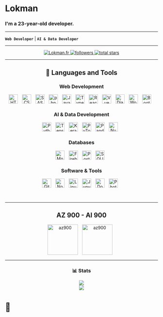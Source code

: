 # Lokman
### I'm a 23-year-old developer.
---

**`Web Developer`** | **`AI & Data Developer`**

---

<p align="center">
   <a href="https://lokman.fr">
      <img alt="Lokman.fr" src="https://img.shields.io/badge/Lokman.fr-c63b35?style=for-the-badge"/>
   </a>
   <a href="https://github.com/Loke-60000?tab=followers">
      <img alt="followers" title="Follow me on Github" src="https://custom-icon-badges.demolab.com/github/followers/Loke-60000?color=236ad3&labelColor=1155ba&style=for-the-badge&logo=person-add&label=Follow&logoColor=white"/>
   </a>
   <a href="https://github.com/Loke-60000?tab=repositories&sort=stargazers">
      <img alt="total stars" title="Total stars on GitHub" src="https://custom-icon-badges.demolab.com/github/stars/Loke-60000?color=55960c&style=for-the-badge&labelColor=488207&logo=star"/>
   </a>
</p>

---

<h2 align='center'>🧰 Languages and Tools</h2>

<h3 align='center'>Web Development</h3>

<p align="center">
   <a href="https://developer.mozilla.org/en-US/docs/Web/HTML" target="_blank"><img alt="HTML" src="https://cdn.jsdelivr.net/gh/devicons/devicon/icons/html5/html5-plain.svg" width="30" style="padding-right:10px;" /></a>
   <a href="https://developer.mozilla.org/en-US/docs/Web/CSS" target="_blank"><img alt="CSS" src="https://cdn.jsdelivr.net/gh/devicons/devicon/icons/css3/css3-plain.svg" width="30" style="padding-right:10px;" /></a>
   <a href="https://sass-lang.com/" target="_blank"><img alt="SASS" src="https://cdn.jsdelivr.net/gh/devicons/devicon/icons/sass/sass-original.svg" width="30" style="padding-right:10px;" /></a>
   <a href="https://www.php.net/" target="_blank"><img alt="php" src="https://cdn.jsdelivr.net/gh/devicons/devicon/icons/php/php-original.svg" width="30" style="padding-right:10px;" /></a>
   <a href="https://developer.mozilla.org/en-US/docs/Web/JavaScript" target="_blank"><img alt="JavaScript" src="https://cdn.jsdelivr.net/gh/devicons/devicon/icons/javascript/javascript-plain.svg" width="30" style="padding-right:10px;" /></a>
   <a href="https://www.typescriptlang.org/" target="_blank"><img alt="TypeScript" src="https://cdn.jsdelivr.net/gh/devicons/devicon/icons/typescript/typescript-original.svg" width="30" style="padding-right:10px;" /></a>
   <a href="https://reactjs.org/" target="_blank"><img alt="React" src="https://cdn.jsdelivr.net/gh/devicons/devicon/icons/react/react-original.svg" width="30" style="padding-right:10px;" /></a>
   <a href="https://vuejs.org/" target="_blank"><img alt="Vue" src="https://cdn.jsdelivr.net/gh/devicons/devicon/icons/vuejs/vuejs-original.svg" width="30" style="padding-right:10px;" /></a>
   <a href="https://www.djangoproject.com/" target="_blank"><img alt="Django" src="https://cdn.jsdelivr.net/gh/devicons/devicon/icons/django/django-plain.svg" width="30" style="padding-right:10px;" /></a>
   <a href="https://wordpress.org/" target="_blank"><img alt="Wordpress" src="https://cdn.jsdelivr.net/gh/devicons/devicon/icons/wordpress/wordpress-original.svg" width="30" style="padding-right:10px;" /></a>
   <a href="https://getbootstrap.com/" target="_blank"><img alt="Bootstrap" src="https://cdn.jsdelivr.net/gh/devicons/devicon/icons/bootstrap/bootstrap-original.svg" width="30" style="padding-right:10px;" /></a>
</p>

<h3 align='center'>AI & Data Development</h3>

<p align="center">
   <a href="https://www.python.org/" target="_blank"><img alt="Python" src="https://cdn.jsdelivr.net/gh/devicons/devicon/icons/python/python-plain.svg" width="30" style="padding-right:10px;" /></a>
   <a href="https://www.tensorflow.org/" target="_blank"><img alt="TensorFlow" src="https://cdn.jsdelivr.net/gh/devicons/devicon/icons/tensorflow/tensorflow-original.svg" width="30" style="padding-right:10px;" /></a>
   <a href="https://keras.io/" target="_blank"><img alt="Keras" src="https://cdn.jsdelivr.net/gh/devicons/devicon/icons/keras/keras-original.svg" width="30" style="padding-right:10px;" /></a>
   <a href="https://pytorch.org/" target="_blank"><img alt="PyTorch" src="https://cdn.jsdelivr.net/gh/devicons/devicon/icons/pytorch/pytorch-original.svg" width="30" style="padding-right:10px;" /></a>
   <a href="https://pandas.pydata.org/" target="_blank"><img alt="Pandas" src="https://cdn.jsdelivr.net/gh/devicons/devicon/icons/pandas/pandas-original.svg" width="30" style="padding-right:10px;" /></a>
   <a href="https://numpy.org/" target="_blank"><img alt="NumPy" src="https://cdn.jsdelivr.net/gh/devicons/devicon/icons/numpy/numpy-original.svg" width="30" style="padding-right:10px;" /></a>
</p>


<h3 align='center'>Databases</h3>

<p align="center">
   <a href="https://www.mongodb.com/" target="_blank"><img alt="MongoDB" src="https://cdn.jsdelivr.net/gh/devicons/devicon/icons/mongodb/mongodb-plain.svg" width="30" style="padding-right:10px;" /></a>
   <a href="https://firebase.google.com/" target="_blank"><img alt="Firebase" src="https://cdn.jsdelivr.net/gh/devicons/devicon/icons/firebase/firebase-original.svg" width="30" style="padding-right:10px;" /></a>
   <a href="https://www.postgresql.org/" target="_blank"><img alt="Postgresql" src="https://cdn.jsdelivr.net/gh/devicons/devicon/icons/postgresql/postgresql-plain.svg" width="30" style="padding-right:10px;" /></a>
   <a href="https://www.sqlite.org/" target="_blank"><img alt="SQLITE" src="https://cdn.jsdelivr.net/gh/devicons/devicon/icons/sqlite/sqlite-original.svg" width="30" style="padding-right:10px;" /></a>
</p>

<h3 align='center'>Software & Tools</h3>

<p align="center">
   <a href="https://git-scm.com/" target="_blank"><img alt="Git" src="https://cdn.jsdelivr.net/gh/devicons/devicon/icons/git/git-original.svg" width="30" style="padding-right:10px;" /></a>
   <a href="https://nodejs.org/" target="_blank"><img alt="NodeJS" src="https://cdn.jsdelivr.net/gh/devicons/devicon/icons/nodejs/nodejs-original.svg" width="30" style="padding-right:10px;" /></a>
   <a href="https://www.linux.org/" target="_blank"><img alt="Linux" src="https://cdn.jsdelivr.net/gh/devicons/devicon/icons/linux/linux-original.svg" width="30" style="padding-right:10px;" /></a>
   <a href="https://jupyter.org/" target="_blank"><img alt="Jupyter" src="https://cdn.jsdelivr.net/gh/devicons/devicon/icons/jupyter/jupyter-original.svg" width="30" style="padding-right:10px;" /></a>
   <a href="https://www.docker.com/" target="_blank"><img alt="Docker" src="https://cdn.jsdelivr.net/gh/devicons/devicon/icons/docker/docker-original.svg" width="30" style="padding-right:10px;" /></a>
   <a href="https://www.adobe.com/products/photoshop.html" target="_blank"><img alt="Photoshop" src="https://cdn.jsdelivr.net/gh/devicons/devicon/icons/photoshop/photoshop-plain.svg" width="30" style="padding-right:10px;" /></a>
</p>

<br />

---

<div align="center">
   <h2>AZ 900 - AI 900</h2>
   <p>
      <a href="https://www.microsoft.com/en-us/learning/exam-AZ-900.aspx" target="_blank"><img alt="az900" src="https://github.com/Loke-60000/Loke-60000/blob/6fe9aa493af089cc6ec563567ccf3bdea26d231c/assets/microsoft-certified-fundamentals-badge.svg" width="100" style="padding-right:10px;" /></a>
      <a href="https://www.microsoft.com/en-us/learning/exam-AZ-900.aspx" target="_blank"><img alt="az900" src="https://github.com/Loke-60000/Loke-60000/blob/6fe9aa493af089cc6ec563567ccf3bdea26d231c/assets/microsoft-certified-fundamentals-badge.svg" width="100" style="padding-right:10px;" /></a>
   </p>
</div>



---

<h3 align='center'>📊 Stats</h3>


<div align="center">
  <img src="https://github-readme-stats.vercel.app/api?username=Loke-60000&show_icons=true&theme=material-palenight" />
  <br>
  <a href="https://github.com/Loke-60000/github-readme-stats">
    <img src="https://github-readme-stats.vercel.app/api/top-langs/?username=Loke-60000&hide=html,css,scss,shell,json,yaml,markdown,tex&theme=material-palenight&layout=donut" />
  </a>
</div>

🌷
==================
